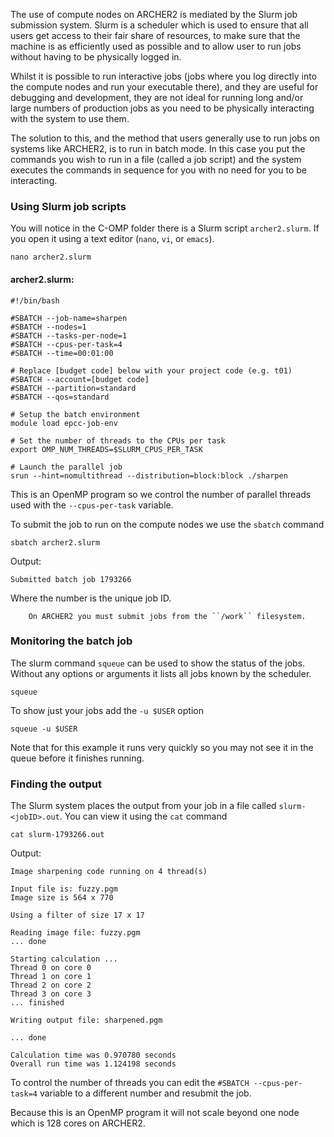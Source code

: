 
The use of compute nodes on ARCHER2 is mediated by the Slurm job submission system. Slurm is a scheduler which is used to ensure that all users get access to their fair share of resources, to make sure that the machine is as efficiently used as possible and to allow user to run jobs without having to be physically logged in.

Whilst it is possible to run interactive jobs (jobs where you log directly into the compute nodes and run your executable there), and they are useful for debugging and development, they are not ideal for running long and/or large numbers of production jobs as you need to be physically interacting with the system to use them. 

The solution to this, and the method that users generally use to run jobs on systems like ARCHER2, is to run in batch mode. In this case you put the commands you wish to run in a file (called a job script) and the system executes the commands in sequence for you with no need for you to be interacting.

### Using Slurm job scripts

You will notice in the C-OMP folder there is a Slurm script ``archer2.slurm``. If you open it using a text editor (``nano``, ``vi``, or ``emacs``).

```
nano archer2.slurm
```


#### archer2.slurm:

``` slurm
#!/bin/bash

#SBATCH --job-name=sharpen
#SBATCH --nodes=1
#SBATCH --tasks-per-node=1
#SBATCH --cpus-per-task=4
#SBATCH --time=00:01:00

# Replace [budget code] below with your project code (e.g. t01)
#SBATCH --account=[budget code]
#SBATCH --partition=standard
#SBATCH --qos=standard

# Setup the batch environment
module load epcc-job-env

# Set the number of threads to the CPUs per task
export OMP_NUM_THREADS=$SLURM_CPUS_PER_TASK

# Launch the parallel job
srun --hint=nomultithread --distribution=block:block ./sharpen
```



This is an OpenMP program so we control the number of parallel threads used with the ``--cpus-per-task`` variable.

To submit the job to run on the compute nodes we use the ``sbatch`` command

```
sbatch archer2.slurm
```

Output:
```
Submitted batch job 1793266
```
Where the number is the unique job ID.

```{note}
    On ARCHER2 you must submit jobs from the ``/work`` filesystem.
```


### Monitoring the batch job
The slurm command ``squeue`` can be used to show the status of the jobs. Without any options or arguments it lists all jobs known by the scheduler.
```
squeue
```

To show just your jobs add  the ``-u $USER`` option
```
squeue -u $USER
```
Note that for this example it runs very quickly so you may not see it in the queue before it finishes running.

### Finding the output
The Slurm system places the output from your job in a file called ``slurm-<jobID>.out``. You can view it using the ``cat`` command

```
cat slurm-1793266.out
```


Output:
```
Image sharpening code running on 4 thread(s)

Input file is: fuzzy.pgm
Image size is 564 x 770

Using a filter of size 17 x 17

Reading image file: fuzzy.pgm
... done

Starting calculation ...
Thread 0 on core 0
Thread 1 on core 1
Thread 2 on core 2
Thread 3 on core 3
... finished

Writing output file: sharpened.pgm

... done

Calculation time was 0.970780 seconds
Overall run time was 1.124198 seconds
```

To control the number of threads you can edit the ``#SBATCH --cpus-per-task=4`` variable to a different number and resubmit the job.

Because this is an OpenMP program it will not scale beyond one node which is 128 cores on ARCHER2.
